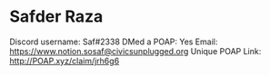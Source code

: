 # Safder Raza

Discord username: Saf#2338
DMed a POAP: Yes
Email: https://www.notion.sosaf@civicsunplugged.org
Unique POAP Link: http://POAP.xyz/claim/jrh6g6